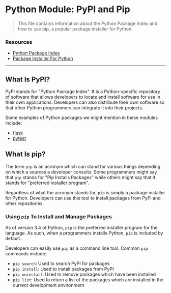 # Python Module: PyPI and Pip

> This file contains information about the Python Package Index and how to use pip, a popular package installer for Python.

### Resources

* [Python Package Index](https://pypi.org/)
* [Package Installer For Python](https://pypi.org/project/pip/)

---

## What Is PyPI?

PyPI stands for "Python Package Index". It is a Python-specific repository of software that allows developers to locate and install software for use in their own applications. Developers can also distribute their own software so that other Python programmers can integrate it into their projects.

Some examples of Python packages we might mention in these modules include:

- [flask](https://pypi.org/project/Flask/)
- [pytest](https://pypi.org/project/pytest/)

## What Is pip?

The term `pip` is an acronym which can stand for various things depending on which a sources a developer consults. Some programmers might say that `pip` stands for "Pip Installs Packages" while others might say that it stands for "preferred installer program".

Regardless of what the acronym stands for, `pip` is simply a package installer for Python. Developers can use this tool to install packages from PyPI and other repositories.

### Using `pip` To Install and Manage Packages

As of version 3.4 of Python, `pip` is the preferred installer program for the language. As such, when a programmers installs Python, `pip` is included by default.

Developers can easily use `pip` as a command line tool. Common `pip` commands include:

- `pip search`: Used to search PyPI for packages
- `pip install`: Used to install packages from PyPI
- `pip uninstall`: Used to remove packages which have been installed
- `pip list`: Used to return a list of the packages which are installed in the current development environment